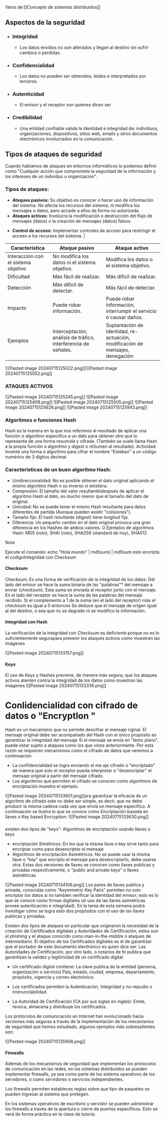 Venis de:[[Concepto de sistemas distribuidos]]

## Aspectos de la seguridad
- ### Integridad
	- Los datos envidos no son alterados y llegan al destino sin sufrir cambios o perdidas.
- ### Confidencialidad 
	- Los datos no pueden ser obtenidos, leídos e interpretados por terceros.
- ### Autenticidad
	- El emisor y el receptor son quienes dicen ser
- ### Credibilidad
	- Una entidad confiable valida la identidad e integridad de: individuos, organizaciones, dispositivos, sitios web, emails y otros documentos electrónicos involucrados en la comunicación.

## Tipos de ataques de seguridad

Cuando hablamos de ataques en entornos informáticos lo podemos definir como "Cualquier acción que compromete la seguridad de la información y los intereses de un individuo u organizacion".
### Tipos de ataques:
- **Ataques pasivos:** Su objetivo es conocer o hacer uso de información del sistema. No afecta los recursos del sistema, ni modifica los mensajes o datos, pero accede a ellos de forma no autorizada.
- **Ataques activos:** Involucra la modificación o destrucción del flujo de mensajes (datos) o la creación de mensajes (datos) falsos.
* **Control de acceso:** Implementar controles de acceso para restringir el acceso a los recursos del sistema. |

| Característica                      | Ataque pasivo                                                  | Ataque activo                                                                 |
| ----------------------------------- | -------------------------------------------------------------- | ----------------------------------------------------------------------------- |
| Interacción con el sistema objetivo | No modifica los datos ni el sistema objetivo.                  | Modifica los datos o el sistema objetivo.                                     |
| Dificultad                          | Más fácil de realizar.                                         | Más difícil de realizar.                                                      |
| Detección                           | Más difícil de detectar.                                       | Más fácil de detectar.                                                        |
| Impacto                             | Puede robar información.                                       | Puede robar información, interrumpir el servicio o causar daños.              |
| Ejemplos                            | Interceptación, análisis de tráfico, interferencia de señales. | Suplantación de identidad, re-actuación, modificación de mensajes, denegación |
![[Pasted image 20240715125022.png]]![[Pasted image 20240715125052.png]]
### ATAQUES ACTIVOS
![[Pasted image 20240715125245.png]]
![[Pasted image 20240715125408.png]]
![[Pasted image 20240715125505.png]]
![[Pasted image 20240715125626.png]]
![[Pasted image 20240715125943.png]]

### Algoritmos o funciones Hash
Hash es la manera en Ia que nos referimos al resultado de aplicar una función o algoritmo especifico a un dato para obtener otro que lo representa de una forma resumida y cifrada. (También
se suele llama Hash a la propia función o algoritmo y digest o
réSumen al resultado).
Actividad: Invente una forma o algoritmo para cifrar el nombre
"Esteban" a un código numérico de 3 dígitos decimal

### Características de un buen algoritmo Hash:
- Unidireccionalidad: No es posible obtener el dato original aplicando el mismo algoritmo Hash o su inverso si existiera.
- Compresión: El tamaño del valor resultante\después de aplicar el algoritmo Hash al dato, es mucho menor que el tamaño del dato de original.
- Unicidad: No se puede tener el mismo Hash resultante para datos diferentes de partida (Aunque pueden existir "colisiones").
- Tamaño fijo: El hash resultante (digest) tiene longitud fija.
-  Diferencia: Un pequeño cambio en el dato original provoca una gran diferencia en los Hashes de ambos valores.
O Ejemplos de algoritmos Hash: MD5 (roto), SHAI (roto), SHA256 (standard de hoy), SHA512. 

> [!NOTE]
>  Ejecute el comando: echo "Hola mundo" | md5sum) 
>  | md5sum esto encripta el codigoIntegridad con Checksum

#### Checksum
Checksum: Es una forma de verificación de la integridad de los datos: Del lado del emisor se hace la suma binaria de las "palabras"* del mensaje a enviar (checksum). Esta suma es enviada al receptor junto con el mensaje. En el lado del receptor se hace la suma de las palabras del mensaje recibido. Si el complemento a 1 de la suma (en el lado del receptor) más el checksum es igual a 0 entonces Se deduce que el mensaje de origen igual al del destino, o sea que no se degrado ni se modifico la información.
#### Integridad con Hash
La verificación de la integridad con Checksum es deficiente porque no es lo suficientemente
segurapara prevenir los ataques activos como muestran las imágenes

![[Pasted image 20240715133157.png]]
#### Keys
El uso de Keys y Hashes previene, de manera más segura, que los ataques activos atenten
contra la integridad de los datos como muestran las imágenes
![[Pasted image 20240715133336.png]]

# Conlidencialidad con cifrado de datos o "Encryptlon "
Hash es un mecanismo que no permite descifrar el mensaje riginal. El mensaje original debe ser acompañado del Hash con el único propósito es garantizar la integridad del mensaje Si el mensaje se envía en "texto plano", puede estar sujeto a ataques como los que vinos anteriormente. Por esta razón se requieren mecanismos como el cifrado de datos que veremos a continuación.

- La confidencialidad se logra enviando el me aje cifrado o "encriptado" de manera que solo el receptor pueda interpretar o "desencriptar" el mensaje original a partir del mensaje cifrado.
- Los algoritmos que permiten el cifrado se conocen como algoritmos de encriptación muestra el ejemplo.

![[Pasted image 20240715133601.png]]ara garantizar la eficacia de un algoritmo de cifrado este no debe ser simple, es decir, que no debe producir la misma cadena cada vez que envía un mensaje especifico. A continuación se ilustra lo que se conoce como Encriptación basada en llaves o Key based Encryption:
![[Pasted image 20240715133630.png]]
###
existen dos tipos de "keys": Algoritmos de encriptación usando llaves o keys
- encriptación Simétricos: En los que la misma llave o key sirve tanto para encriptar como para desencriptar el mensaje
- Algoritmos de encriptación Asimétricos: No se puede usar la misma llave o "key" que encripto el mensaje para desencriptarlo, debe usarse otra. Estas dos versiones de llaves se conocen como llaves publicas y privadas respectivamente, o "public and private keys" o llaves asimétricas.

![[Pasted image 20240715134106.png]]
Los pares de llaves publica y privada, conocidas como "Asymmetric Key Pairs" permiten no solo encriptar los datos si no también verificar la identidad del emisor; esto es lo que se conoce como firmas digitales (el uso de las llaves asimétricas provee autenticación e
integridad). En la tarea de esta semana podrá investigar cómo se logra esto dos propósitos con el uso de las llaves publicas y privadas.

Existen dos tipos de ataques en particular que originaron la necesidad de la creación de Certificados digitales y Autoridades de Certificación, estos son el phishing y el ataque conocido como man-in-the-midd/e o ataques de intermediario.
El objetivo de los Certificados digitales es el de garantizar que el portador de este documento electrónico es quien dice ser. Las Autoridades de Certificación, por otro lado,
o notarios de fe publica que garantizan la validez y legitimidad de un certificado digital.

- Un certificado digital contiene: La clave publica de la entidad (persona, organización o servicio) País, estado, ciudad, empresa, departamento, propósito, vigencia y correo electrónico.

- Los certificados permiten la Autenticación, Integridad y no-repudio o irrenunciabilidad.

- La Autoridad de Certificación (CA por sus siglas en inglés): Emite, revoca, almacena y distribuye los certificados.

Los protocolos de comunicación en Internet han evolucionado hacia versiones más seguras a través de la implementación de los mecanismos de seguridad que hemos estudiado, algunos ejemplos más sobresalientes son:

![[Pasted image 20240715135908.png]]

#### Firewalls
Además de los mecanismos de seguridad que implementan los protocolos de comunicación en las redes, en los sistemas distribuidos se pueden implementar firewalls, ya sea como parte de los sistema operativos de los servidores, o como servidores o servicios independientes.

Los firewalls permiten estableces reglas sobre que tipo de paquetes se pueden ingresar al sistema que protegen. 

En los sistemas operativos de escritorio y servidor se pueden administrar los firewalls a través de la apertura o cierre de puertos específicos. Esto se verá de forma práctica en la clase de tutoría.